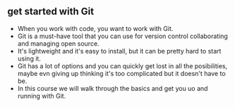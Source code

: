 ## get started with Git

- When you work with code, you want to work with Git.
- Git is a must-have tool that you can use for version control collaborating and managing open source.
- It's lightweight and it's easy to install, but it can be pretty hard to start using it.
- Git has a lot of options and you can quickly get lost in all the posibilities, maybe evn giving up thinking it's too complicated but it doesn't have to be.
- In this course we will walk through the basics and get you uo and running with Git.